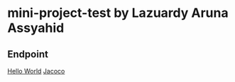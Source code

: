 # mini-project-test by Lazuardy Aruna Assyahid

## Endpoint

[Hello World](http://3.88.161.1/)
[Jacoco](http://3.88.161.1:8000/)
